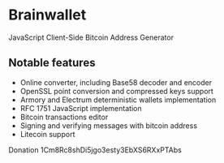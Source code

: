 Brainwallet
===========

JavaScript Client-Side Bitcoin Address Generator

Notable features
----------------

* Online converter, including Base58 decoder and encoder
* OpenSSL point conversion and compressed keys support
* Armory and Electrum deterministic wallets implementation
* RFC 1751 JavaScript implementation
* Bitcoin transactions editor
* Signing and verifying messages with bitcoin address
* Litecoin support

Donation 1Cm8Rc8shDi5jgo3esty3EbXS6RXxPTAbs
